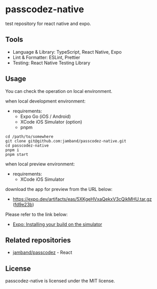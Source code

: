 # passcodez-native

test repository for react native and expo.

## Tools

- Language & Library: TypeScript, React Native, Expo
- Lint & Formatter: ESLint, Prettier
- Testing: React Native Testing Library

## Usage

You can check the operation on local environment.

when local development environment:

- requirements:
  - Expo Go (iOS / Android)
  - XCode iOS Simulator (option)
  - pnpm

```
cd /path/to/somewhere
git clone git@github.com:jamband/passcodez-native.git
cd passcodez-native
pnpm i
pnpm start
```

when local preview environment:

- requirements:
  - XCode iOS Simulator

download the app for preview from the URL below:

- https://expo.dev/artifacts/eas/5XKgeHVxaQekxV3cQikMHU.tar.gz ([fd9e23b](https://github.com/jamband/passcodez-native/commit/fd9e23bbe8817dc62db7753f1ad8a31b2347b45e))

Please refer to the link below:

- [Expo: Installing your build on the simulator](https://docs.expo.dev/build-reference/simulators/#installing-your-build-on-the-simulator)

## Related repositories

- [jamband/passcodez](https://github.com/jamband/passcodez) - React

## License

passcodez-native is licensed under the MIT license.
